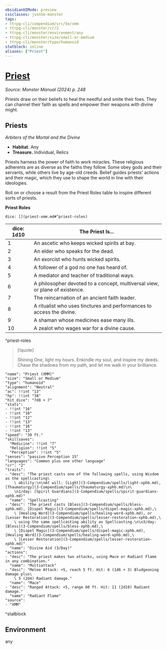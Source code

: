 ```yaml
---
obsidianUIMode: preview
cssclasses: json5e-monster
tags:
- ttrpg-cli/compendium/src/5e/xmm
- ttrpg-cli/monster/cr/2
- ttrpg-cli/monster/environment/any
- ttrpg-cli/monster/size/small-or-medium
- ttrpg-cli/monster/type/humanoid
statblock: inline
aliases: ["Priest"]
---
```

# [Priest](3-Compendium\bestiary\humanoid/priest-xmm.md)
*Source: Monster Manual (2024) p. 248*  

Priests draw on their beliefs to heal the needful and smite their foes. They can channel their faith as spells and empower their weapons with divine might.

## Priests

*Arbiters of the Mortal and the Divine*

- **Habitat.** Any  
- **Treasure.** Individual, Relics  

Priests harness the power of faith to work miracles. These religious adherents are as diverse as the faiths they follow. Some obey gods and their servants, while others live by age-old creeds. Belief guides priests' actions and their magic, which they use to shape the world in line with their ideologies.

Roll on or choose a result from the Priest Roles table to inspire different sorts of priests.

**Priest Roles**

`dice: [](priest-xmm.md#^priest-roles)`

| dice: 1d10 | The Priest Is... |
|------------|------------------|
| 1 | An ascetic who keeps wicked spirits at bay. |
| 2 | An elder who speaks for the dead. |
| 3 | An exorcist who hunts wicked spirits. |
| 4 | A follower of a god no one has heard of. |
| 5 | A mediator and teacher of traditional ways. |
| 6 | A philosopher devoted to a concept, multiversal view, or plane of existence. |
| 7 | The reincarnation of an ancient faith leader. |
| 8 | A ritualist who uses tinctures and performances to access the divine. |
| 9 | A shaman whose medicines ease many ills. |
| 10 | A zealot who wages war for a divine cause. |
^priest-roles

> [!quote]  
> 
> Shining One, light my hours. Enkindle my soul, and inspire my deeds. Chase the shadows from my path, and let me walk in your brilliance.


```statblock
"name": "Priest (XMM)"
"size": "Small or Medium"
"type": "humanoid"
"alignment": "Neutral"
"ac": !!int "13"
"hp": !!int "38"
"hit_dice": "7d8 + 7"
"stats":
- !!int "16"
- !!int "10"
- !!int "12"
- !!int "13"
- !!int "16"
- !!int "13"
"speed": "30 ft."
"skillsaves":
  "Medicine": !!int "7"
  "Religion": !!int "5"
  "Perception": !!int "5"
"senses": "passive Perception 15"
"languages": "Common plus one other language"
"cr": "2"
"traits":
- "desc": "The priest casts one of the following spells, using Wisdom as the spellcasting\
    \ ability:\n\nAt will: [Light](3-Compendium/spells/light-xphb.md), [Thaumaturgy](3-Compendium/spells/thaumaturgy-xphb.md)\n\
    \n1/day: [Spirit Guardians](3-Compendium/spells/spirit-guardians-xphb.md)"
  "name": "Spellcasting"
- "desc": "The priest casts [Bless](3-Compendium/spells/bless-xphb.md), [Dispel Magic](3-Compendium/spells/dispel-magic-xphb.md),\
    \ [Healing Word](3-Compendium/spells/healing-word-xphb.md), or [Lesser Restoration](3-Compendium/spells/lesser-restoration-xphb.md),\
    \ using the same spellcasting ability as Spellcasting.\n\n3/day: [Bless](3-Compendium/spells/bless-xphb.md),\
    \ [Dispel Magic](3-Compendium/spells/dispel-magic-xphb.md), [Healing Word](3-Compendium/spells/healing-word-xphb.md),\
    \ [Lesser Restoration](3-Compendium/spells/lesser-restoration-xphb.md)"
  "name": "Divine Aid (3/Day)"
"actions":
- "desc": "The priest makes two attacks, using Mace or Radiant Flame in any combination."
  "name": "Multiattack"
- "desc": "Melee Attack: +5, reach 5 ft. Hit: 6 (1d6 + 3) Bludgeoning damage plus\
    \ 5 (2d4) Radiant damage."
  "name": "Mace"
- "desc": "Ranged Attack: +5, range 60 ft. Hit: 11 (2d10) Radiant damage."
  "name": "Radiant Flame"
"source":
- "XMM"
```
^statblock

## Environment

any